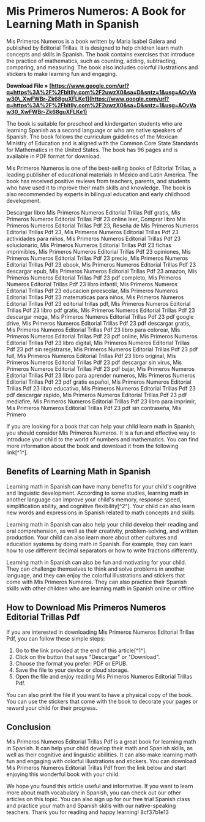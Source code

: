 
 
# Mis Primeros Numeros: A Book for Learning Math in Spanish
 
Mis Primeros Numeros is a book written by Maria Isabel Galera and published by Editorial Trillas. It is designed to help children learn math concepts and skills in Spanish. The book contains exercises that introduce the practice of mathematics, such as counting, adding, subtracting, comparing, and measuring. The book also includes colorful illustrations and stickers to make learning fun and engaging.
 
**Download File » [https://www.google.com/url?q=https%3A%2F%2Fbltlly.com%2F2uwzX0&sa=D&sntz=1&usg=AOvVaw30\_XwFWBr-Zk68guXFLKe1](https://www.google.com/url?q=https%3A%2F%2Fbltlly.com%2F2uwzX0&sa=D&sntz=1&usg=AOvVaw30_XwFWBr-Zk68guXFLKe1)**


 
The book is suitable for preschool and kindergarten students who are learning Spanish as a second language or who are native speakers of Spanish. The book follows the curriculum guidelines of the Mexican Ministry of Education and is aligned with the Common Core State Standards for Mathematics in the United States. The book has 96 pages and is available in PDF format for download.
 
Mis Primeros Numeros is one of the best-selling books of Editorial Trillas, a leading publisher of educational materials in Mexico and Latin America. The book has received positive reviews from teachers, parents, and students who have used it to improve their math skills and knowledge. The book is also recommended by experts in bilingual education and early childhood development.
 
Descargar libro Mis Primeros Numeros Editorial Trillas Pdf gratis,  Mis Primeros Numeros Editorial Trillas Pdf 23 online leer,  Comprar libro Mis Primeros Numeros Editorial Trillas Pdf 23,  Reseña de Mis Primeros Numeros Editorial Trillas Pdf 23,  Mis Primeros Numeros Editorial Trillas Pdf 23 actividades para niños,  Mis Primeros Numeros Editorial Trillas Pdf 23 solucionario,  Mis Primeros Numeros Editorial Trillas Pdf 23 fichas imprimibles,  Mis Primeros Numeros Editorial Trillas Pdf 23 opiniones,  Mis Primeros Numeros Editorial Trillas Pdf 23 precio,  Mis Primeros Numeros Editorial Trillas Pdf 23 ebook,  Mis Primeros Numeros Editorial Trillas Pdf 23 descargar epub,  Mis Primeros Numeros Editorial Trillas Pdf 23 amazon,  Mis Primeros Numeros Editorial Trillas Pdf 23 pdf completo,  Mis Primeros Numeros Editorial Trillas Pdf 23 libro infantil,  Mis Primeros Numeros Editorial Trillas Pdf 23 educacion preescolar,  Mis Primeros Numeros Editorial Trillas Pdf 23 matematicas para niños,  Mis Primeros Numeros Editorial Trillas Pdf 23 editorial trillas pdf,  Mis Primeros Numeros Editorial Trillas Pdf 23 libro pdf gratis,  Mis Primeros Numeros Editorial Trillas Pdf 23 descargar mega,  Mis Primeros Numeros Editorial Trillas Pdf 23 pdf google drive,  Mis Primeros Numeros Editorial Trillas Pdf 23 pdf descargar gratis,  Mis Primeros Numeros Editorial Trillas Pdf 23 libro para colorear,  Mis Primeros Numeros Editorial Trillas Pdf 23 pdf online,  Mis Primeros Numeros Editorial Trillas Pdf 23 libro digital,  Mis Primeros Numeros Editorial Trillas Pdf 23 pdf sin registrarse,  Mis Primeros Numeros Editorial Trillas Pdf 23 pdf full,  Mis Primeros Numeros Editorial Trillas Pdf 23 libro original,  Mis Primeros Numeros Editorial Trillas Pdf 23 pdf descargar sin virus,  Mis Primeros Numeros Editorial Trillas Pdf 23 pdf bajar,  Mis Primeros Numeros Editorial Trillas Pdf 23 libro para aprender numeros,  Mis Primeros Numeros Editorial Trillas Pdf 23 pdf gratis español,  Mis Primeros Numeros Editorial Trillas Pdf 23 libro educativo,  Mis Primeros Numeros Editorial Trillas Pdf 23 pdf descargar rapido,  Mis Primeros Numeros Editorial Trillas Pdf 23 pdf mediafire,  Mis Primeros Numeros Editorial Trillas Pdf 23 libro para imprimir,  Mis Primeros Numeros Editorial Trillas Pdf 23 pdf sin contraseña,  Mis Primero
 
If you are looking for a book that can help your child learn math in Spanish, you should consider Mis Primeros Numeros. It is a fun and effective way to introduce your child to the world of numbers and mathematics. You can find more information about the book and download it from the following link[^1^].
  
## Benefits of Learning Math in Spanish
 
Learning math in Spanish can have many benefits for your child's cognitive and linguistic development. According to some studies, learning math in another language can improve your child's memory, response speed, simplification ability, and cognitive flexibility[^2^]. Your child can also learn new words and expressions in Spanish related to math concepts and skills.
 
Learning math in Spanish can also help your child develop their reading and oral comprehension, as well as their creativity, problem-solving, and written production. Your child can also learn more about other cultures and education systems by doing math in Spanish. For example, they can learn how to use different decimal separators or how to write fractions differently.
 
Learning math in Spanish can also be fun and motivating for your child. They can challenge themselves to think and solve problems in another language, and they can enjoy the colorful illustrations and stickers that come with Mis Primeros Numeros. They can also practice their Spanish skills with other children who are learning math in Spanish online or offline.
  
## How to Download Mis Primeros Numeros Editorial Trillas Pdf
 
If you are interested in downloading Mis Primeros Numeros Editorial Trillas Pdf, you can follow these simple steps:
 
1. Go to the link provided at the end of this article[^1^].
2. Click on the button that says "Descargar" or "Download".
3. Choose the format you prefer: PDF or EPUB.
4. Save the file to your device or cloud storage.
5. Open the file and enjoy reading Mis Primeros Numeros Editorial Trillas Pdf.

You can also print the file if you want to have a physical copy of the book. You can use the stickers that come with the book to decorate your pages or reward your child for their progress.
  
## Conclusion
 
Mis Primeros Numeros Editorial Trillas Pdf is a great book for learning math in Spanish. It can help your child develop their math and Spanish skills, as well as their cognitive and linguistic abilities. It can also make learning math fun and engaging with colorful illustrations and stickers. You can download Mis Primeros Numeros Editorial Trillas Pdf from the link below and start enjoying this wonderful book with your child.
 
We hope you found this article useful and informative. If you want to learn more about math vocabulary in Spanish, you can check out our other articles on this topic. You can also sign up for our free trial Spanish class and practice your math and Spanish skills with our native-speaking teachers. Thank you for reading and happy learning!
 8cf37b1e13
 
